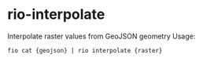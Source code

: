# rio-interpolate
Interpolate raster values from GeoJSON geometry
Usage:
```
fio cat {geojson} | rio interpolate {raster}
```
